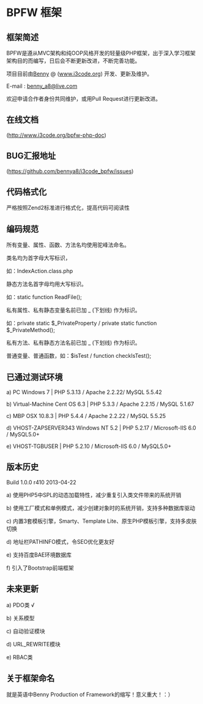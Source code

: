 BPFW 框架
=====================

## 框架简述
BPFW是遵从MVC架构和纯OOP风格开发的轻量级PHP框架，出于深入学习框架架构目的而编写，日后会不断更新改进，不断完善功能。

项目目前由[Benny](http://www.i3code.org) @ (www.i3code.org) 开发、更新及维护。

E-mail : benny_a8@live.com 

欢迎申请合作者身份共同维护，或用Pull Request进行更新改进。

## 在线文档
(http://www.i3code.org/bpfw-php-doc)

## BUG汇报地址
(https://github.com/bennya8/i3code_bpfw/issues)

## 代码格式化
严格按照Zend2标准进行格式化，提高代码可阅读性

## 编码规范

所有变量、属性、函数、方法名均使用驼峰法命名。

类名均为首字母大写标识，

如：IndexAction.class.php

静态方法名首字母均用大写标识。

如：static function ReadFile();

私有属性、私有静态变量名前已加 _ (下划线) 作为标识。

如：private static $_PrivateProperty / private static function $_PrivateMethod();

私有方法、私有静态方法名前已加 _ (下划线) 作为标识。

普通变量、普通函数，如：$isTest  /  function checkIsTest();

## 已通过测试环境

a) PC Windows 7 | PHP 5.3.13 / Apache 2.2.22/ MySQL 5.5.42

b) Virtual-Machine Cent OS 6.3 | PHP 5.3.3 / Apache 2.2.15 / MySQL 5.1.67

c) MBP OSX 10.8.3 | PHP 5.4.4 / Apache 2.2.22 / MySQL 5.5.25

d) VHOST-ZAPSERVER343 Windows NT 5.2 | PHP 5.2.17 / Microsoft-IIS 6.0 / MySQL5.0+

e) VHOST-TGBUSER | PHP 5.2.10 / Microsoft-IIS 6.0 / MySQL5.0+

## 版本历史

Build 1.0.0 r410 2013-04-22

a) 使用PHP5中SPL的动态加载特性，减少重复引入类文件带来的系统开销

b) 使用工厂模式和单例模式，减少创建对象时的系统开销，支持多种数据库驱动

c) 内置3套模板引擎，Smarty、Template Lite、原生PHP模板引擎，支持多皮肤切换

d) 地址栏PATHINFO模式，令SEO优化更友好

e) 支持百度BAE环境数据库

f) 引入了Bootstrap前端框架

## 未来更新

a) PDO类 √

b) 关系模型

c) 自动验证模块

d) URL_REWRITE模块

e) RBAC类

## 关于框架命名
就是英语中Benny Production of Framework的缩写！意义重大！：）